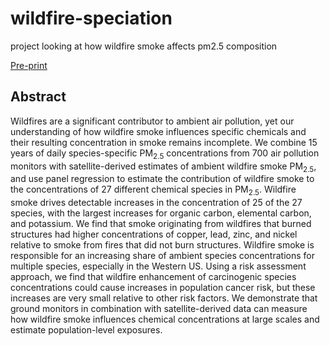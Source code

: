 # wildfire-speciation
project looking at how wildfire smoke affects pm2.5 composition

[Pre-print](https://eartharxiv.org/repository/view/7545/)

## Abstract 
Wildfires are a significant contributor to ambient air pollution, yet our understanding of how wildfire smoke influences specific chemicals and their resulting concentration in smoke remains incomplete. We combine 15 years of daily species-specific PM$_{2.5}$ concentrations from 700 air pollution monitors with satellite-derived estimates of ambient wildfire smoke PM$_{2.5}$, and use panel regression to estimate the contribution of wildfire smoke to the concentrations of 27 different chemical species in PM$_{2.5}$. Wildfire smoke drives detectable increases in the concentration of 25 of the 27 species, with the largest increases for organic carbon, elemental carbon, and potassium. We find that smoke originating from wildfires that burned structures had higher concentrations of copper, lead, zinc, and nickel relative to smoke from fires that did not burn structures. Wildfire smoke is responsible for an increasing share of ambient species concentrations for multiple species, especially in the Western US. Using a risk assessment approach, we find that wildfire enhancement of carcinogenic species concentrations could cause increases in population cancer risk, but these increases are very small relative to other risk factors. We demonstrate that  ground monitors in combination with satellite-derived data can measure how wildfire smoke influences chemical concentrations at large scales and estimate population-level exposures. 

